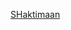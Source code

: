 <!DOCTYPE html>
<html lang="en">

<head>
	<meta charset="UTF-8">
	<meta http-equiv="X-UA-Compatible" content="IE=edge">
	<meta name="viewport" content="width=device-width, initial-scale=1.0">
	<title>Rajneesh</title>
</head>

<body>
	<p><a href="shaktimaan.html">SHaktimaan</a></p>
</body>

</html>
